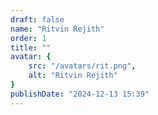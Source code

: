 ```yaml
---
draft: false
name: "Ritvin Rejith"
order: 1
title: ""
avatar: {
    src: "/avatars/rit.png",
    alt: "Ritvin Rejith"
}
publishDate: "2024-12-13 15:39"
---
```


